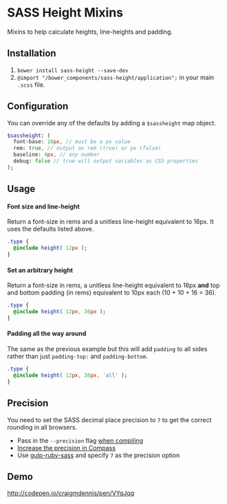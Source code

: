 # SASS Height Mixins
Mixins to help calculate heights, line-heights and padding.

## Installation

1. `bower install sass-height --save-dev`
2. `@import "/bower_components/sass-height/application";` in your main `.scss` file.

## Configuration
You can override any of the defaults by adding a `$sassheight` map object.

```sass
$sassheight: (
  font-base: 16px, // must be a px value
  rem: true, // output as rem (true) or px (false)
  baseline: 4px, // any number
  debug: false // true will output variables as CSS properties
);
```

## Usage

#### Font size and line-height
Return a font-size in rems and a unitless line-height equivalent to 16px. It uses the defaults listed above.

```sass
.type {
  @include height( 12px );
}
```

#### Set an arbitrary height
Return a font-size in rems, a unitless line-height equivalent to 16px **and** top and bottom padding (in rems) equivalent to 10px each (10 + 10 + 16 = 36).

```sass
.type {
  @include height( 12px, 36px );
}
```

#### Padding all the way around
The same as the previous example but this will add `padding` to all sides rather than just `padding-top:` and `padding-bottom`.

```sass
.type {
  @include height( 12px, 36px, 'all' );
}
```

## Precision
You need to set the SASS decimal place precision to `7` to get the correct rounding in all browsers.

- Pass in the `--precision` flag [when compiling](http://sass-lang.com/documentation/file.SASS_CHANGELOG.html#318)
- [Increase the precision in Compass](http://stackoverflow.com/questions/7672473/sass-and-rounding-down-numbers-can-this-be-configured)
- Use [gulp-ruby-sass](https://github.com/sindresorhus/gulp-ruby-sass#precision) and specify `7` as the precision option

## Demo
http://codepen.io/craigmdennis/pen/VYqJqq
